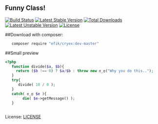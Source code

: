 ## Funny Class! 

[![Build Status](https://travis-ci.org/efik/cryex.svg?branch=master)](https://travis-ci.org/efik/cryex)
[![Latest Stable Version](https://poser.pugx.org/efik/cryex/v/stable)](https://packagist.org/packages/efik/cryex) [![Total Downloads](https://poser.pugx.org/efik/cryex/downloads)](https://packagist.org/packages/efik/cryex) [![Latest Unstable Version](https://poser.pugx.org/efik/cryex/v/unstable)](https://packagist.org/packages/efik/cryex) [![License](https://poser.pugx.org/efik/cryex/license)](https://packagist.org/packages/efik/cryex)

##Download with composer:
```sh
   composer require "efik/cryex:dev-master"
```

##Small preview
```php
<?php
   function divide($a, $b){
     return ($b !== 0) ? $a/$b : throw new ಠ_ಥ("Why you do this..");
   }
   try{
      divide( 10 / 0 ); 
   }
   catch( ಠ_ಥ $e ){
        die( $e->getMessage() ); 
   }
  
```

License: [LICENSE](https://github.com/efik/cryex/blob/master/LICENSE)
